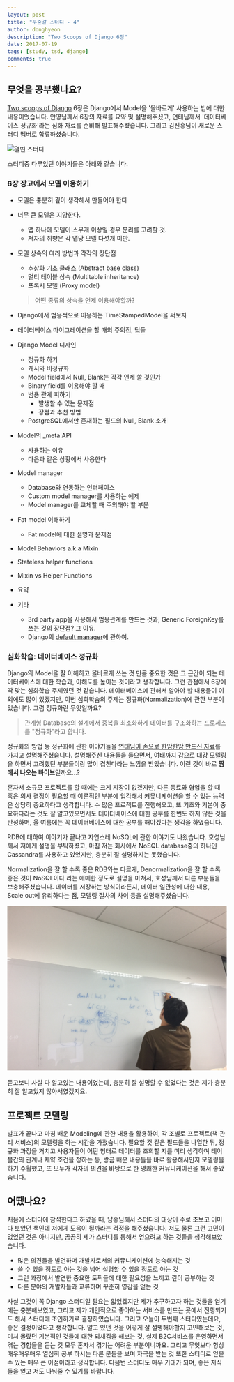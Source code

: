 ```yaml
---
layout: post
title: "두숟갈 스터디 - 4"
author: donghyeon
description: "Two Scoops of Django 6장"
date: 2017-07-19
tags: [study, tsd, django]
comments: true
---
```


## 무엇을 공부했나요?

[Two scoops of Django](https://www.twoscoopspress.com/products/two-scoops-of-django-1-11) 6장은 Django에서 Model을 '올바르게' 사용하는 법에 대한 내용이었습니다. 안영님께서 6장의 자료를 요약 및 설명해주셨고, 연태님께서 '데이터베이스 정규화'라는 심화 자료를 준비해 발표해주셨습니다. 그리고 김진홍님이 새로운 스터디 멤버로 합류하셨습니다.

![열띤 스터디](/images/tsd-4-1.jpg)

스터디중 다루었던 이야기들은 아래와 같습니다.



### 6장 장고에서 모델 이용하기

- 모델은 충분히 깊이 생각해서 만들어야 한다

- 너무 큰 모델은 지양한다.

  - 앱 하나에 모델이 스무개 이상일 경우 분리를 고려할 것.
  - 저자의 취향은 각 앱당 모델 다섯개 미만.

- 모델 상속의 여러 방법과 각각의 장단점

  - 추상화 기초 클래스 (Abstract base class)
  - 멀티 테이블 상속 (Multitable inheritance)
  - 프록시 모델 (Proxy model)

  > 어떤 종류의 상속을 언제 이용해야할까?

- Django에서 범용적으로 이용하는 TimeStampedModel을 써보자

- 데이터베이스 마이그레이션을 할 때의 주의점, 팁들

- Django Model 디자인

  - 정규화 하기
  - 캐시와 비정규화
  - Model field에서 Null, Blank는 각각 언제 쓸 것인가
  - Binary field를 이용해야 할 때
  - 범용 관계 피하기
    - 발생할 수 있는 문제점
    - 장점과 추천 방법
  - PostgreSQL에서만 존재하는 필드의 Null, Blank 소개

- Model의 _meta API

  - 사용하는 이유
  - 다음과 같은 상황에서 사용한다

- Model manager

  - Database와 연동하는 인터페이스
  - Custom model manager를 사용하는 예제
  - Model manager를 교체할 때 주의해야 할 부분

- Fat model 이해하기

  - Fat model에 대한 설명과 문제점

- Model Behaviors a.k.a Mixin

- Stateless helper functions

- Mixin vs Helper Functions

- 요약

- 기타

  - 3rd party app을 사용해서 범용관계를 만드는 것과, Generic ForeignKey를 쓰는 것의 장단점? 그 이유.
  - Django의 [default manager](https://docs.djangoproject.com/en/1.11/topics/db/managers/#default-managers)에 관하여. 

### 심화학습: 데이터베이스 정규화

Django의 Model을 잘 이해하고 올바르게 쓰는 것 만큼 중요한 것은 그 근간이 되는 데이터베이스에 대한 학습과, 이해도를 높이는 것이라고 생각합니다. 그런 관점에서 6장에 딱 맞는 심화학습 주제였던 것 같습니다. 데이터베이스에 관해서 알아야 할 내용들이 이외에도 많이 있겠지만, 이번 심화학습의 주제는 정규화(Normalization)에 관한 부분이었습니다. 그럼 정규화란 무엇일까요?

> 관계형 Database의 설계에서 중복을 최소화하게 데이터를 구조화하는 프로세스를 "정규화"라고 합니다.

정규화의 방법 등 정규화에 관한 이야기들을 [연태님이 손으로 한땀한땀 만드신 자료](https://github.com/8percent/tsd/tree/master/studies/20170719)를 가지고 설명해주셨습니다. 설명해주신 내용들을 들으면서, 여태까지 감으로 대강 모델링을 하면서 고려했던 부분들이랑 많이 겹친다라는 느낌을 받았습니다. 이런 것이 바로 **짬에서 나오는 바이브**일까요…?

혼자서 소규모 프로젝트를 할 때에는 크게 지장이 없겠지만, 다른 동료와 협업을 할 때 혹은 의사 결정이 필요할 때 이론적인 부분에 입각해서 커뮤니케이션을 할 수 있는 능력은 상당히 중요하다고 생각합니다. 수 많은 프로젝트를 진행해오고, 또 기초와 기본이 중요하다라는 것도 잘 알고있으면서도 데이터베이스에 대한 공부를 한번도 하지 않은 것을 반성하며, 올 여름에는 꼭 데이터베이스에 대한 공부를 해야겠다는 생각을 하였습니다. 

RDB에 대하여 이야기가 끝나고 자연스레 NoSQL에 관한 이야기도 나왔습니다. 호성님께서 저에게 설명을 부탁하셨고, 마침 저는 회사에서 NoSQL database중의 하나인 Cassandra를 사용하고 있었지만, 충분히 잘 설명하지는 못했습니다. 

Normalization을 잘 할 수록 좋은 RDB와는 다르게, Denormalization을 잘 할 수록 좋은 것이 NoSQL이다 라는 애매한 정도로 설명을 마쳐서, 호성님께서 다른 부분들을 보충해주셨습니다. 데이터를 저장하는 방식이라든지, 데이터 일관성에 대한 내용, Scale out에 유리하다는 점, 모델링 절차의 차이 등을 설명해주셨습니다. 

![열띤 스터디](/images/tsd-4-2.jpg)

듣고보니 사실 다 알고있는 내용이었는데, 충분히 잘 설명할 수 없었다는 것은 제가 충분히 잘 알고있지 않아서였겠지요.



## 프로젝트 모델링

발표가 끝나고 마침 배운 Modeling에 관한 내용을 활용하여, 각 조별로 프로젝트(책 관리 서비스)의 모델링을 하는 시간을 가졌습니다. 필요할 것 같은 필드들을 나열한 뒤, 정규화 과정을 거치고 사용자들이 어떤 형태로 데이터를 조회할 지를 미리 생각하며 테이블간의 관계나 제약 조건을 정하는 등, 방금 배운 내용들을 바로 활용해서인지 모델링을 하기 수월했고, 또 모두가 각자의 의견을 바탕으로 한 명쾌한 커뮤니케이션을 해서 좋았습니다. 



## 어땠나요?

처음에 스터디에 참석한다고 하였을 때, 남홍님께서 스터디의 대상이 주로 초보고 이미 다 보았던 책인데 저에게 도움이 될까라는 걱정을 해주셨습니다. 저도 물론 그런 고민이 없었던 것은 아니지만, 곰곰히 제가 스터디를 통해서 얻으려고 하는 것들을 생각해보았습니다.

- 많은 의견들을 발언하며 개발자로서의 커뮤니케이션에 능숙해지는 것
- 쓸 수 있을 정도로 아는 것을 넘어 설명할 수 있을 정도로 아는 것
- 그런 과정에서 발견한 중요한 토픽들에 대한 필요성을 느끼고 깊이 공부하는 것
- 다른 분야의 개발자들과 교류하며 꾸준히 영감을 얻는 것

사실 그것이 꼭 Django 스터디일 필요는 없었겠지만 제가 추구하고자 하는 것들을 얻기에는 충분해보였고, 그리고 제가 개인적으로 좋아하는 서비스를 만드는 곳에서 진행되기도 해서 스터디에 조인하기로 결정하였습니다. 그리고 오늘이 두번째 스터디였는데요, 좋은 결정이었다고 생각합니다. 알고 있던 것을 어떻게 잘 설명해야할지 고민해보는 것, 미처 몰랐던 기본적인 것들에 대한 되새김을 해보는 것, 실제 B2C서비스를 운영하면서 겪는 경험들을 듣는 것 모두 혼자서 겪기는 어려운 부분이니까요. 그리고 무엇보다 항상 매우매우매우 열심히 공부 하시는 다른 분들을 보며 자극을 받는 것 또한 스터디로 얻을 수 있는 매우 큰 이점이라고 생각합니다. 다음번 스터디도 매우 기대가 되며, 좋은 지식들을 얻고 저도 나눠줄 수 있기를 바랍니다. 
